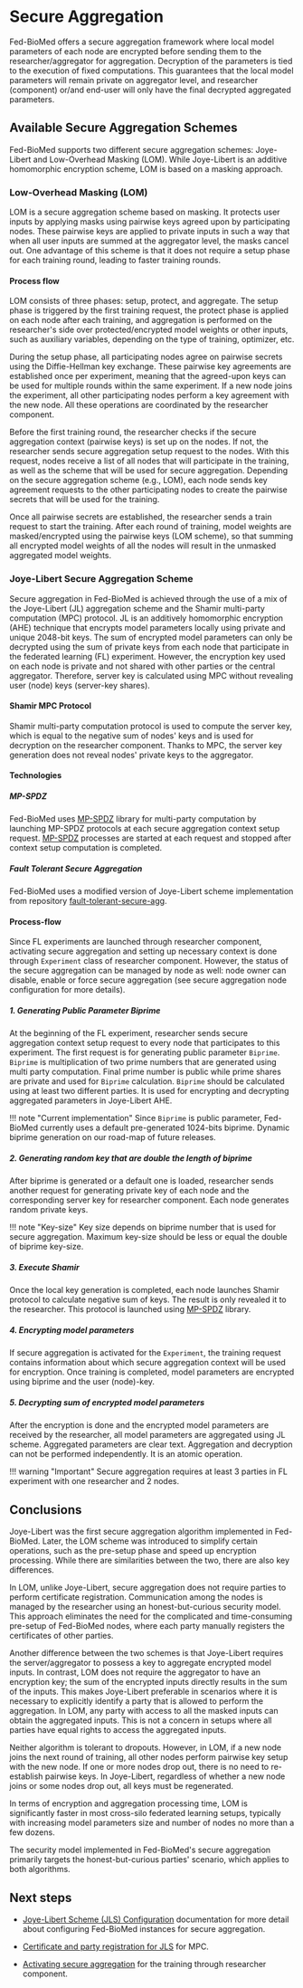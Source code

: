 # Secure Aggregation

Fed-BioMed offers a secure aggregation framework where local model parameters of each node are encrypted before sending
them to the researcher/aggregator for aggregation. Decryption of the parameters is tied to the execution of fixed computations. This guarantees that the local model parameters will remain private
on aggregator level, and researcher (component) or/and end-user will only have the final decrypted aggregated parameters.

## Available Secure Aggregation Schemes

Fed-BioMed supports two different secure aggregation schemes: Joye-Libert and Low-Overhead Masking (LOM). While Joye-Libert is an additive homomorphic encryption scheme, LOM is based on a masking approach.

### Low-Overhead Masking (LOM)

LOM is a secure aggregation scheme based on masking. It protects user inputs by applying masks using pairwise keys agreed upon by participating nodes. These pairwise keys are applied to private inputs in such a way that when all user inputs are summed at the aggregator level, the masks cancel out. One advantage of this scheme is that it does not require a setup phase for each training round, leading to faster training rounds.

#### Process flow

LOM consists of three phases: setup, protect, and aggregate. The setup phase is triggered by the first training request, the protect phase is applied on each node after each training, and aggregation is performed on the researcher's side over protected/encrypted model weights or other inputs, such as auxiliary variables, depending on the type of training, optimizer, etc.

During the setup phase, all participating nodes agree on pairwise secrets using the Diffie-Hellman key exchange. These pairwise key agreements are established once per experiment, meaning that the agreed-upon keys can be used for multiple rounds within the same experiment. If a new node joins the experiment, all other participating nodes perform a key agreement with the new node. All these operations are coordinated by the researcher component.

Before the first training round, the researcher checks if the secure aggregation context (pairwise keys) is set up on the nodes. If not, the researcher sends secure aggregation setup request to the nodes. With this request, nodes receive a list of all nodes that will participate in the training, as well as the scheme that will be used for secure aggregation. Depending on the secure aggregation scheme (e.g., LOM), each node sends key agreement requests to the other participating nodes to create the pairwise secrets that will be used for the training.

Once all pairwise secrets are established, the researcher sends a train request to start the training. After each round of training, model weights are masked/encrypted using the pairwise keys (LOM scheme), so that summing all encrypted model weights of all the nodes will result in the unmasked aggregated model weights.


### Joye-Libert Secure Aggregation Scheme

Secure aggregation in Fed-BioMed is achieved through the use of a mix of the Joye-Libert (JL) aggregation scheme and the Shamir multi-party computation (MPC) protocol. JL is an additively homomorphic encryption (AHE) technique that encrypts model parameters locally using private and unique 2048-bit keys. The sum of encrypted model parameters can only be decrypted using the sum of private keys from each node that participate in the federated learning (FL) experiment. However, the encryption key used on each node is private and not shared with other parties or the central aggregator. Therefore, server key is calculated using MPC without revealing user (node) keys (server-key shares).

#### Shamir MPC Protocol

Shamir multi-party computation protocol is used to compute the server key, which is equal to the negative sum of
nodes' keys and is used for decryption on the researcher component. Thanks to MPC, the server key generation does not reveal nodes' private keys to the aggregator.

#### Technologies

##### MP-SPDZ

Fed-BioMed uses [MP-SPDZ](https://github.com/data61/MP-SPDZ) library for multi-party computation by launching MP-SPDZ
protocols at each secure aggregation context setup request. [MP-SPDZ](https://github.com/data61/MP-SPDZ) processes are
started at each request and stopped after context setup computation is completed.

##### Fault Tolerant Secure Aggregation

Fed-BioMed uses a modified version of  Joye-Libert scheme implementation from
repository [fault-tolerant-secure-agg](https://github.com/MohamadMansouri/fault-tolerant-secure-agg).


#### Process-flow

Since FL experiments are launched through researcher component, activating secure aggregation and setting up necessary
context is done through `Experiment` class of researcher component. However, the status of the secure aggregation
can be managed by node as well: node owner can disable, enable or force secure aggregation (see secure aggregation
node configuration for more details).


##### 1. Generating Public Parameter Biprime

At the beginning of the FL experiment, researcher sends secure aggregation context setup request to every node that
participates to this experiment. The first request is for generating public parameter `Biprime`. `Biprime` is
multiplication of two prime numbers that are generated using multi party computation. Final prime number is public
while prime shares are private and used for `Biprime` calculation. `Biprime` should be calculated using at least two
different parties. It is used for encrypting and decrypting aggregated parameters in Joye-Libert AHE.

!!! note "Current implementation"
    Since `Biprime` is public parameter, Fed-BioMed currently uses a default pre-generated 1024-bits biprime. Dynamic biprime
    generation on our road-map of future releases.

##### 2. Generating random key that are double the length of biprime

After biprime is generated or a default one is loaded, researcher sends another request for generating private key of
each node and the corresponding server key for researcher component. Each node generates random private keys.

!!! note "Key-size"
    Key size depends on biprime number that is used for secure aggregation. Maximum key-size should be less or equal
    the double of biprime key-size.

##### 3. Execute Shamir

Once the local key generation is completed, each node launches Shamir protocol to calculate negative sum of keys.
The result is only revealed it to the researcher.
This protocol is launched using [MP-SPDZ](#mp-spdz) library.

##### 4. Encrypting model parameters

If secure aggregation is activated for the `Experiment`, the training request contains information about which secure aggregation
context will be used for encryption. Once training is completed, model parameters are encrypted using biprime
and the user (node)-key.

##### 5. Decrypting sum of encrypted model parameters

After the encryption is done and the encrypted model parameters are received by the researcher, all model parameters
are aggregated using JL scheme. Aggregated parameters are clear text. Aggregation and decryption can not be performed
independently. It is an atomic operation.

!!! warning "Important"
    Secure aggregation requires at least 3 parties in FL experiment with one researcher and 2 nodes.


## Conclusions

Joye-Libert was the first secure aggregation algorithm implemented in Fed-BioMed. Later, the LOM scheme was introduced to simplify certain operations, such as the pre-setup phase and speed up encryption processing. While there are similarities between the two, there are also key differences.

In LOM, unlike Joye-Libert, secure aggregation does not require parties to perform certificate registration. Communication among the nodes is managed by the researcher using an honest-but-curious security model. This approach eliminates the need for the complicated and time-consuming pre-setup of Fed-BioMed nodes, where each party manually registers the certificates of other parties.

Another difference between the two schemes is that Joye-Libert requires the server/aggregator to possess a key to aggregate encrypted model inputs. In contrast, LOM does not require the aggregator to have an encryption key; the sum of the encrypted inputs directly results in the sum of the inputs. This makes Joye-Libert preferable in scenarios where it is necessary to explicitly identify a party that is allowed to perform the aggregation. In LOM, any party with access to all the masked inputs can obtain the aggregated inputs. This is not a concern in setups where all parties have equal rights to access the aggregated inputs.

Neither algorithm is tolerant to dropouts. However, in LOM, if a new node joins the next round of training, all other nodes perform pairwise key setup with the new node. If one or more nodes drop out, there is no need to re-establish pairwise keys. In Joye-Libert, regardless of whether a new node joins or some nodes drop out, all keys must be regenerated.

In terms of encryption and aggregation processing time, LOM is significantly faster in most cross-silo federated learning setups, typically with increasing model parameters size and number of nodes no more than a few dozens.

The security model implemented in Fed-BioMed's secure aggregation primarily targets the honest-but-curious parties' scenario, which applies to both algorithms.

## Next steps

- [Joye-Libert Scheme (JLS) Configuration](./configuration.md) documentation for more detail about configuring Fed-BioMed
  instances for secure aggregation.

- [Certificate and party registration for JLS](./certificate-registration.md) for MPC.

- [Activating secure aggregation](./researcher-interface.md) for the training through researcher component.


